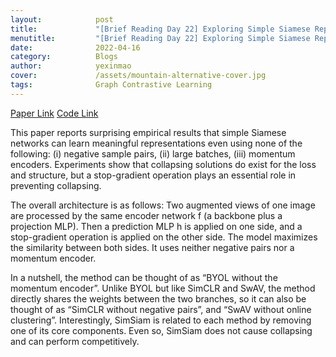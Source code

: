 ```yaml
---
layout:            post
title:             "[Brief Reading Day 22] Exploring Simple Siamese Representation Learning"
menutitle:         "[Brief Reading Day 22] Exploring Simple Siamese Representation Learning"
date:              2022-04-16
category:          Blogs
author:            yexinmao
cover:             /assets/mountain-alternative-cover.jpg
tags:              Graph Contrastive Learning
---
```


[Paper Link](https://arxiv.org/abs/2011.10566)
[Code Link](https://github.com/facebookresearch/simsiam)

This paper reports surprising empirical results that simple Siamese networks can learn meaningful representations even using none of the following: (i) negative sample pairs, (ii) large batches, (iii) momentum encoders. Experiments show that collapsing solutions do exist for the loss and structure, but a stop-gradient operation plays an essential role in preventing collapsing.

The overall architecture is as follows: Two augmented views of one image are processed by the same encoder network f (a backbone plus a projection MLP). Then a prediction MLP h is applied on one side, and a stop-gradient operation is applied on the other side. The model maximizes the similarity between both sides. It uses neither negative pairs nor a momentum encoder.

In a nutshell, the method can be thought of as “BYOL without the momentum encoder”. Unlike BYOL but like SimCLR and SwAV, the method directly shares the weights between the two branches, so it can also be thought of as “SimCLR without negative pairs”, and “SwAV without online clustering”. Interestingly, SimSiam is related to each method by removing one of its core components. Even so, SimSiam does not cause collapsing and can perform competitively.
